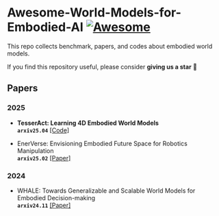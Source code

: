 # Awesome-World-Models-for-Embodied-AI [![Awesome](https://cdn.rawgit.com/sindresorhus/awesome/d7305f38d29fed78fa85652e3a63e154dd8e8829/media/badge.svg)](https://github.com/sindresorhus/awesome)
This repo collects benchmark, papers, and codes about embodied world models.

If you find this repository useful, please consider  **giving us a star** 🌟

## Papers
### 2025
- **<a href="https://arxiv.org/pdf/2504.20995v1.pdf" style="text-decoration: none;">TesserAct: Learning 4D Embodied World Models</a>** <br>
**`arxiv25.04`** [[Code]](https://github.com/UMass-Embodied-AGI/TesserAct) <br>

- EnerVerse: Envisioning Embodied Future Space for Robotics Manipulation <br>
**`arxiv25.02`** [[Paper]](https://arxiv.org/pdf/2501.01895.pdf) <br>

### 2024
- WHALE: Towards Generalizable and Scalable World Models for Embodied Decision-making <br>
**`arxiv24.11`** [[Paper]](https://arxiv.org/pdf/2411.05619.pdf) <br>
